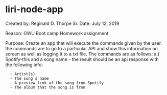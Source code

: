 # liri-node-app

Created by: Reginald D. Thorpe Sr.
Date: July 12, 2019

Reason: GWU Boot camp  Homework assignment

Purpose: Create an app that will execute the commands given by the user. the commands are to go to a particular API and show this information on screen as well as logging it to a txt file. The commands are as follows:
  a.) Spotify-this and a song name - the result should be an api response with the following info:
  
      - Artist(s)
      - The song's name
      - A preview link of the song from Spotify 
      - The album that the song is from
                              
